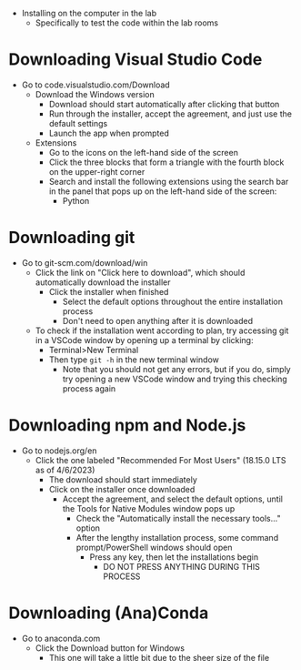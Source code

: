 - Installing on the computer in the lab
  - Specifically to test the code within the lab rooms

# Downloading Visual Studio Code

- Go to code.visualstudio.com/Download
  - Download the Windows version
    - Download should start automatically after clicking that button
    - Run through the installer, accept the agreement, and just use the default settings
    - Launch the app when prompted
  - Extensions
    - Go to the icons on the left-hand side of the screen
    - Click the three blocks that form a triangle with the fourth block on the upper-right corner
    - Search and install the following extensions using the search bar in the panel that pops up on the left-hand side of the screen:
      - Python

# Downloading git

- Go to git-scm.com/download/win
  - Click the link on "Click here to download", which should automatically download the installer
    - Click the installer when finished
      - Select the default options throughout the entire installation process
      - Don't need to open anything after it is downloaded
  - To check if the installation went according to plan, try accessing git in a VSCode window by opening up a terminal by clicking:
    - Terminal>New Terminal
    - Then type `git -h` in the new terminal window
      - Note that you should not get any errors, but if you do, simply try opening a new VSCode window and trying this checking process again

# Downloading npm and Node.js

- Go to nodejs.org/en
  - Click the one labeled "Recommended For Most Users" (18.15.0 LTS as of 4/6/2023)
    - The download should start immediately
    - Click on the installer once downloaded
      - Accept the agreement, and select the default options, until the Tools for Native Modules window pops up
        - Check the "Automatically install the necessary tools..." option
        - After the lengthy installation process, some command prompt/PowerShell windows should open
          - Press any key, then let the installations begin
            - DO NOT PRESS ANYTHING DURING THIS PROCESS

# Downloading (Ana)Conda

- Go to anaconda.com
  - Click the Download button for Windows
    - This one will take a little bit due to the sheer size of the file
